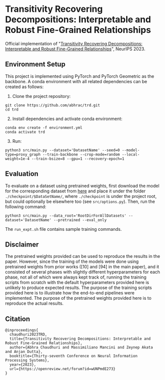 # Transitivity Recovering Decompositions: Interpretable and Robust Fine-Grained Relationships
Official implementation of "[Transitivity Recovering Decompositions: Interpretable and Robust Fine-Grained Relationships](https://openreview.net/forum?id=wUNPmdE273)", NeurIPS 2023.

## Environment Setup

This project is implemented using PyTorch and PyTorch Geometric as the backbone. A conda environment with all related dependencies can be created as follows:
1. Clone the project repository:
```shell
git clone https://github.com/abhrac/trd.git
cd trd
```
2. Install dependencies and activate conda environment:
```shell
conda env create -f environment.yml
conda activate trd
```
3. Run:
```shell
python3 src/main.py --dataset='DatasetName' --seed=0 --model-type=proxy_graph --train-backbone --crop-mode=random --local-weight=1e-4 --train-bsize=8 --gpu=1 --recovery-epoch=1
```

## Evaluation
To evaluate on a dataset using pretrained weights, first download the model for the corresponding dataset from
[here](https://drive.google.com/drive/folders/1L79fXc8MnvnLA1tOzOlURItyg2QT9hdu?usp=sharing)
and place it under the folder `./checkpoint/$DataSetName/`,
where `./checkpoint` is under the project root, but could optionally be elsewhere too
(see `src/options.py`). Then, run the following command:
```shell
python3 src/main.py --data_root='RootDirForAllDatasets' --dataset='DatasetName' --pretrained --eval_only
```
The `run_expt.sh` file contains sample training commands.

## Disclaimer
The pretrained weights provided can be used to reproduce the results in the paper. However, since the training of the models were done using pretrained weights from prior works ([10] and [94] in the main paper), and it consisted of several phases with slightly different hyperparameters for each phase, not all of which were always kept track of, running the training scripts from scratch with the default hyperparameters provided here is unlikely to produce expected results. The purpose of the training scripts provided here is to illustrate how the end-to-end pipelines were implemented. The purpose of the pretrained weights provided here is to reproduce the actual results.

## Citation
```
@inproceedings{
  chaudhuri2023TRD,
  title={Transitivity Recovering Decompositions: Interpretable and Robust Fine-Grained Relationships},
  author={Abhra Chaudhuri and Massimiliano Mancini and Zeynep Akata and Anjan Dutta},
  booktitle={Thirty-seventh Conference on Neural Information Processing Systems},
  year={2023},
  url={https://openreview.net/forum?id=wUNPmdE273}
}
```
